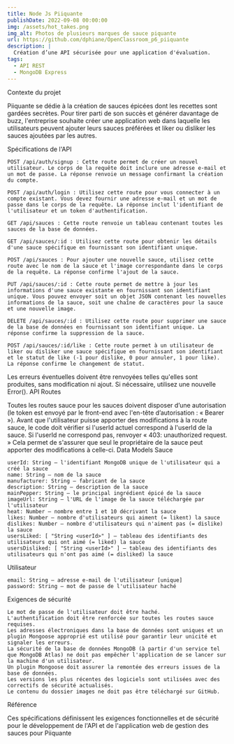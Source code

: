 ```yaml
---
title: Node Js Piiquante 
publishDate: 2022-09-08 00:00:00
img: /assets/hot_takes.png
img_alt: Photos de plusieurs marques de sauce piquante
url: https://github.com/dphiane/OpenClassroom_p6_piiquante
description: |
  Création d’une API sécurisée pour une application d'évaluation.
tags:
  - API REST
  - MongoDB Express
---
```

Contexte du projet

Piiquante se dédie à la création de sauces épicées dont les recettes sont gardées secrètes. Pour tirer parti de son succès et générer davantage de buzz, l'entreprise souhaite créer une application web dans laquelle les utilisateurs peuvent ajouter leurs sauces préférées et liker ou disliker les sauces ajoutées par les autres.

Spécifications de l'API

    POST /api/auth/signup : Cette route permet de créer un nouvel utilisateur. Le corps de la requête doit inclure une adresse e-mail et un mot de passe. La réponse renvoie un message confirmant la création du compte.

    POST /api/auth/login : Utilisez cette route pour vous connecter à un compte existant. Vous devez fournir une adresse e-mail et un mot de passe dans le corps de la requête. La réponse inclut l'identifiant de l'utilisateur et un token d'authentification.

    GET /api/sauces : Cette route renvoie un tableau contenant toutes les sauces de la base de données.

    GET /api/sauces/:id : Utilisez cette route pour obtenir les détails d'une sauce spécifique en fournissant son identifiant unique.

    POST /api/sauces : Pour ajouter une nouvelle sauce, utilisez cette route avec le nom de la sauce et l'image correspondante dans le corps de la requête. La réponse confirme l'ajout de la sauce.

    PUT /api/sauces/:id : Cette route permet de mettre à jour les informations d'une sauce existante en fournissant son identifiant unique. Vous pouvez envoyer soit un objet JSON contenant les nouvelles informations de la sauce, soit une chaîne de caractères pour la sauce et une nouvelle image.

    DELETE /api/sauces/:id : Utilisez cette route pour supprimer une sauce de la base de données en fournissant son identifiant unique. La réponse confirme la suppression de la sauce.

    POST /api/sauces/:id/like : Cette route permet à un utilisateur de liker ou disliker une sauce spécifique en fournissant son identifiant et le statut de like (-1 pour dislike, 0 pour annuler, 1 pour like). La réponse confirme le changement de statut.

Les erreurs éventuelles doivent être renvoyées telles qu'elles sont produites, sans modification ni ajout. Si nécessaire, utilisez une nouvelle Error().
API Routes

Toutes les routes sauce pour les sauces doivent disposer d’une autorisation (le token est envoyé par le front-end avec l'en-tête d’autorisation : « Bearer <token> »). Avant que l'utilisateur puisse apporter des modifications à la route sauce, le code doit vérifier si l'userId actuel correspond à l'userId de la sauce. Si l'userId ne correspond pas, renvoyer « 403: unauthorized request. » Cela permet de s'assurer que seul le propriétaire de la sauce peut apporter des modifications à celle-ci.
Data Models
Sauce

    userId: String — l'identifiant MongoDB unique de l'utilisateur qui a créé la sauce
    name: String — nom de la sauce
    manufacturer: String — fabricant de la sauce
    description: String — description de la sauce
    mainPepper: String — le principal ingrédient épicé de la sauce
    imageUrl: String — l'URL de l'image de la sauce téléchargée par l'utilisateur
    heat: Number — nombre entre 1 et 10 décrivant la sauce
    likes: Number — nombre d'utilisateurs qui aiment (= likent) la sauce
    dislikes: Number — nombre d'utilisateurs qui n'aiment pas (= dislike) la sauce
    usersLiked: [ "String <userId>" ] — tableau des identifiants des utilisateurs qui ont aimé (= liked) la sauce
    usersDisliked: [ "String <userId>" ] — tableau des identifiants des utilisateurs qui n'ont pas aimé (= disliked) la sauce

Utilisateur

    email: String — adresse e-mail de l'utilisateur [unique]
    password: String — mot de passe de l'utilisateur haché

Exigences de sécurité

    Le mot de passe de l'utilisateur doit être haché.
    L'authentification doit être renforcée sur toutes les routes sauce requises.
    Les adresses électroniques dans la base de données sont uniques et un plugin Mongoose approprié est utilisé pour garantir leur unicité et signaler les erreurs.
    La sécurité de la base de données MongoDB (à partir d'un service tel que MongoDB Atlas) ne doit pas empêcher l'application de se lancer sur la machine d'un utilisateur.
    Un plugin Mongoose doit assurer la remontée des erreurs issues de la base de données.
    Les versions les plus récentes des logiciels sont utilisées avec des correctifs de sécurité actualisés.
    Le contenu du dossier images ne doit pas être téléchargé sur GitHub.

Référence

Ces spécifications définissent les exigences fonctionnelles et de sécurité pour le développement de l'API et de l'application web de gestion des sauces pour Piiquante